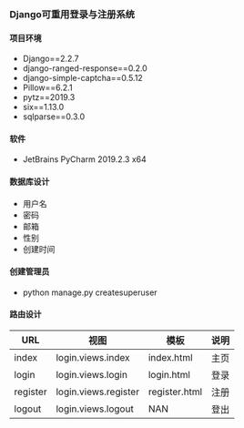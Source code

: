### Django可重用登录与注册系统
#### 项目环境
* Django==2.2.7
* django-ranged-response==0.2.0
* django-simple-captcha==0.5.12
* Pillow==6.2.1
* pytz==2019.3
* six==1.13.0
* sqlparse==0.3.0

#### 软件
* JetBrains PyCharm 2019.2.3 x64

#### 数据库设计
* 用户名
* 密码
* 邮箱
* 性别
* 创建时间

#### 创建管理员
* python manage.py createsuperuser

#### 路由设计
URL|视图|模板|说明
-|-|-|-
index|login.views.index|index.html|主页
login|login.views.login|login.html|登录
register|login.views.register|register.html|注册
logout|login.views.logout|NAN|登出
